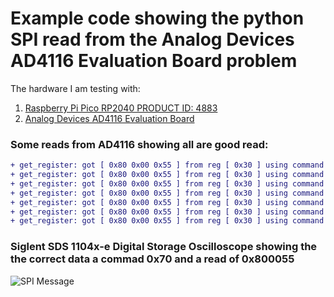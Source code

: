 # Example code showing the python SPI read from the Analog Devices AD4116 Evaluation Board problem 

The hardware I am testing with:
1. [Raspberry Pi Pico RP2040 PRODUCT ID: 4883](https://www.adafruit.com/product/4883)
2. [Analog Devices AD4116 Evaluation Board ](https://www.analog.com/en/design-center/evaluation-hardware-and-software/evaluation-boards-kits/EVAL-AD4116.html)


### Some reads from AD4116 showing all are good read:
```diff
+ get_register: got [ 0x80 0x00 0x55 ] from reg [ 0x30 ] using command [ 0x70  ]
+ get_register: got [ 0x80 0x00 0x55 ] from reg [ 0x30 ] using command [ 0x70  ]
+ get_register: got [ 0x80 0x00 0x55 ] from reg [ 0x30 ] using command [ 0x70  ]
+ get_register: got [ 0x80 0x00 0x55 ] from reg [ 0x30 ] using command [ 0x70  ]
+ get_register: got [ 0x80 0x00 0x55 ] from reg [ 0x30 ] using command [ 0x70  ]
+ get_register: got [ 0x80 0x00 0x55 ] from reg [ 0x30 ] using command [ 0x70  ]
+ get_register: got [ 0x80 0x00 0x55 ] from reg [ 0x30 ] using command [ 0x70  ]
```

### Siglent SDS 1104x-e Digital Storage Oscilloscope showing the the correct data a commad 0x70 and a read of 0x800055 
![SPI Message](/../main/res/PiPicoRead.jpg)
